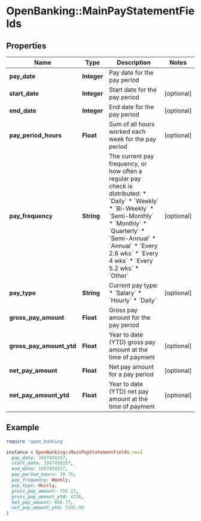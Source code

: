 # OpenBanking::MainPayStatementFields

## Properties

| Name | Type | Description | Notes |
| ---- | ---- | ----------- | ----- |
| **pay_date** | **Integer** | Pay date for the pay period |  |
| **start_date** | **Integer** | Start date for the pay period | [optional] |
| **end_date** | **Integer** | End date for the pay period | [optional] |
| **pay_period_hours** | **Float** | Sum of all hours worked each week for the pay period | [optional] |
| **pay_frequency** | **String** | The current pay frequency, or how often a regular pay check is distributed:  * &#x60;Daily&#x60;  * &#x60;Weekly&#x60;  * &#x60;Bi-Weekly&#x60;  * &#x60;Semi-Monthly&#x60;  * &#x60;Monthly&#x60;  * &#x60;Quarterly&#x60;  * &#x60;Semi-Annual&#x60;  * &#x60;Annual&#x60;  * &#x60;Every 2.6 wks&#x60;  * &#x60;Every 4 wks&#x60;  * &#x60;Every 5.2 wks&#x60;  * &#x60;Other&#x60;  | [optional] |
| **pay_type** | **String** | Current pay type:  * &#x60;Salary&#x60;  * &#x60;Hourly&#x60;  * &#x60;Daily&#x60;  | [optional] |
| **gross_pay_amount** | **Float** | Gross pay amount for the pay period |  |
| **gross_pay_amount_ytd** | **Float** | Year to date (YTD) gross pay amount at the time of payment | [optional] |
| **net_pay_amount** | **Float** | Net pay amount for a pay period | [optional] |
| **net_pay_amount_ytd** | **Float** | Year to date (YTD) net pay amount at the time of payment | [optional] |

## Example

```ruby
require 'open_banking'

instance = OpenBanking::MainPayStatementFields.new(
  pay_date: 1607450357,
  start_date: 1607450357,
  end_date: 1607450357,
  pay_period_hours: 39.75,
  pay_frequency: Weekly,
  pay_type: Hourly,
  gross_pay_amount: 755.25,
  gross_pay_amount_ytd: 4256,
  net_pay_amount: 608.77,
  net_pay_amount_ytd: 2345.99
)
```

